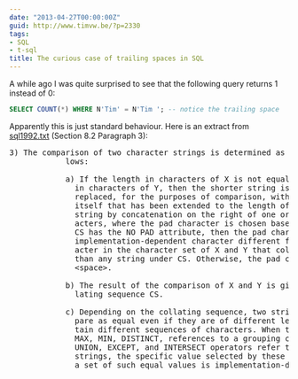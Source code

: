 ```yaml
---
date: "2013-04-27T00:00:00Z"
guid: http://www.timvw.be/?p=2330
tags:
- SQL
- t-sql
title: The curious case of trailing spaces in SQL
---
```

A while ago I was quite surprised to see that the following query returns 1 instead of 0:

```sql
SELECT COUNT(*) WHERE N'Tim' = N'Tim '; -- notice the trailing space
```

Apparently this is just standard behaviour. Here is an extract from [sql1992.txt](http://www.andrew.cmu.edu/user/shadow/sql/sql1992.txt) (Section 8.2 Paragraph 3):

<quote> 

<pre>3) The comparison of two character strings is determined as fol-
            lows:

            a) If the length in characters of X is not equal to the length
              in characters of Y, then the shorter string is effectively
              replaced, for the purposes of comparison, with a copy of
              itself that has been extended to the length of the longer
              string by concatenation on the right of one or more pad char-
              acters, where the pad character is chosen based on CS. If
              CS has the NO PAD attribute, then the pad character is an
              implementation-dependent character different from any char-
              acter in the character set of X and Y that collates less
              than any string under CS. Otherwise, the pad character is a
              &lt;space>.

            b) The result of the comparison of X and Y is given by the col-
              lating sequence CS.

            c) Depending on the collating sequence, two strings may com-
              pare as equal even if they are of different lengths or con-
              tain different sequences of characters. When the operations
              MAX, MIN, DISTINCT, references to a grouping column, and the
              UNION, EXCEPT, and INTERSECT operators refer to character
              strings, the specific value selected by these operations from
              a set of such equal values is implementation-dependent.
</pre>

</quote>